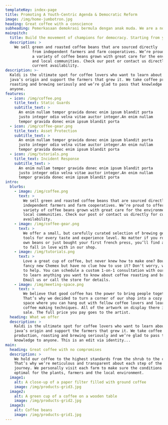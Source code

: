 ```yaml
---
templateKey: index-page
title: Promoting A Youth-Centric Agenda & Democratic Reform
image: /img/home-jumbotron.jpg
heading: Great coffee with a conscience
subheading: Pemerkasaan demokrasi bermula dengan anak muda. We are a non-partisan platform that’s building a movement of champions for democracy.
mainpitch:
  title: Build the movement of champions for democracy. Starting from youths.
  description: >
    We sell green and roasted coffee beans that are sourced directly
            from independent farmers and farm cooperatives. We’re proud to offer
            a variety of coffee beans grown with great care for the environment
            and local communities. Check our post or contact us directly for
            current availability.
description: >-
  Kaldi is the ultimate spot for coffee lovers who want to learn about their
  java’s origin and support the farmers that grew it. We take coffee production,
  roasting and brewing seriously and we’re glad to pass that knowledge to
  anyone.
features:
  - icon: /img/coffee.png
    title_text: Static Guards
    subtitle_text: >
      An enim nullam tempor gravida donec enim ipsum blandit porta
      justo integer odio velna vitae auctor integer.An enim nullam
      tempor gravida donec enim ipsum blandit porta
  - icon: /img/coffee-gear.png
    title_text: Asset Protection
    subtitle_text: >
      An enim nullam tempor gravida donec enim ipsum blandit porta
      justo integer odio velna vitae auctor integer.An enim nullam
      tempor gravida donec enim ipsum blandit porta
  - icon: /img/tutorials.png
    title_text: Incident Response
    subtitle_text: >
      An enim nullam tempor gravida donec enim ipsum blandit porta
      justo integer odio velna vitae auctor integer.An enim nullam
      tempor gravida donec enim ipsum blandit porta
intro:
  blurbs:
    - image: /img/coffee.png
      text: >
        We sell green and roasted coffee beans that are sourced directly from
        independent farmers and farm cooperatives. We’re proud to offer a
        variety of coffee beans grown with great care for the environment and
        local communities. Check our post or contact us directly for current
        availability.
    - image: /img/coffee-gear.png
      text: >
        We offer a small, but carefully curated selection of brewing gear and
        tools for every taste and experience level. No matter if you roast your
        own beans or just bought your first french press, you’ll find a gadget
        to fall in love with in our shop.
    - image: /img/tutorials.png
      text: >
        Love a great cup of coffee, but never knew how to make one? Bought a
        fancy new Chemex but have no clue how to use it? Don't worry, we’re here
        to help. You can schedule a custom 1-on-1 consultation with our baristas
        to learn anything you want to know about coffee roasting and brewing.
        Email us or call the store for details.
    - image: /img/meeting-space.png
      text: >
        We believe that good coffee has the power to bring people together.
        That’s why we decided to turn a corner of our shop into a cozy meeting
        space where you can hang out with fellow coffee lovers and learn about
        coffee making techniques. All of the artwork on display there is for
        sale. The full price you pay goes to the artist.
  heading: What we offer
  description: >
    Kaldi is the ultimate spot for coffee lovers who want to learn about their
    java’s origin and support the farmers that grew it. We take coffee
    production, roasting and brewing seriously and we’re glad to pass that
    knowledge to anyone. This is an edit via identity...
main:
  heading: Great coffee with no compromises
  description: >
    We hold our coffee to the highest standards from the shrub to the cup.
    That’s why we’re meticulous and transparent about each step of the coffee’s
    journey. We personally visit each farm to make sure the conditions are
    optimal for the plants, farmers and the local environment.
  image1:
    alt: A close-up of a paper filter filled with ground coffee
    image: /img/products-grid3.jpg
  image2:
    alt: A green cup of a coffee on a wooden table
    image: /img/products-grid2.jpg
  image3:
    alt: Coffee beans
    image: /img/products-grid1.jpg
---
```

